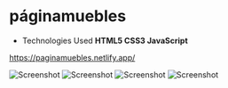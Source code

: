 # páginamuebles
- Technologies Used
<b>HTML5
CSS3
JavaScript</b>

https://paginamuebles.netlify.app/


![Screenshot](https://i.imgur.com/sgG02BZ.png)
![Screenshot](https://i.imgur.com/U7uvI9M.png)
![Screenshot](https://i.imgur.com/6a2tNYk.png)
![Screenshot](https://i.imgur.com/xF2rHzN.png)
